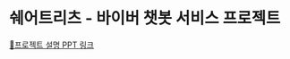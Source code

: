 # 쉐어트리츠 - 바이버 챗봇 서비스 프로젝트
[🔗프로젝트 설명 PPT 링크](https://www.canva.com/design/DAFpFrz1bNU/qBP0NKBOIPVxA_0t5Pgk8w/edit?utm_content=DAFpFrz1bNU&utm_campaign=designshare&utm_medium=link2&utm_source=sharebutton)
